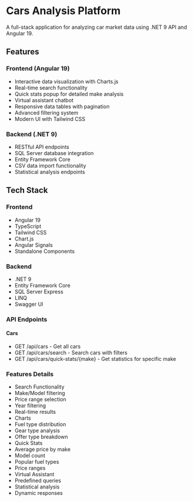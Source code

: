 # Cars Analysis Platform

A full-stack application for analyzing car market data using .NET 9 API and Angular 19.

## Features

### Frontend (Angular 19)
- Interactive data visualization with Charts.js
- Real-time search functionality
- Quick stats popup for detailed make analysis
- Virtual assistant chatbot
- Responsive data tables with pagination
- Advanced filtering system
- Modern UI with Tailwind CSS

### Backend (.NET 9)
- RESTful API endpoints
- SQL Server database integration
- Entity Framework Core
- CSV data import functionality
- Statistical analysis endpoints

## Tech Stack

### Frontend
- Angular 19
- TypeScript
- Tailwind CSS
- Chart.js
- Angular Signals
- Standalone Components

### Backend
- .NET 9
- Entity Framework Core
- SQL Server Express
- LINQ
- Swagger UI

### API Endpoints
#### Cars
- GET /api/cars - Get all cars
- GET /api/cars/search - Search cars with filters
- GET /api/cars/quick-stats/{make} - Get statistics for specific make

### Features Details
- Search Functionality
- Make/Model filtering
- Price range selection
- Year filtering
- Real-time results
- Charts
- Fuel type distribution
- Gear type analysis
- Offer type breakdown
- Quick Stats
- Average price by make
- Model count
- Popular fuel types
- Price ranges
- Virtual Assistant
- Predefined queries
- Statistical analysis
- Dynamic responses
